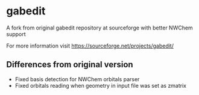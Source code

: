 # gabedit
A fork from original gabedit repository at sourceforge with better NWChem support

For more information visit https://sourceforge.net/projects/gabedit/

## Differences from original version

* Fixed basis detection for NWChem orbitals parser
* Fixed orbitals reading when geometry in input file was set as zmatrix
